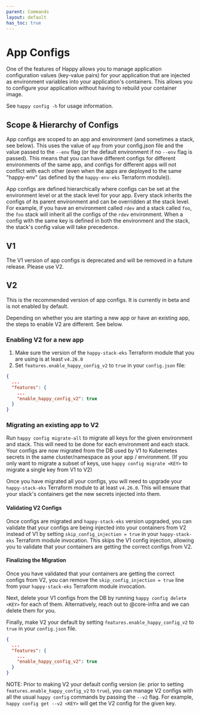 ```yaml
---
parent: Commands
layout: default
has_toc: true
---
```


# App Configs

One of the features of Happy allows you to manage application configuration values (key-value pairs) for your application that are injected as environment variables into your application's containers. This allows you to configure your application without having to rebuild your container image.

See `happy config -h` for usage information.

## Scope & Hierarchy of Configs

App configs are scoped to an app and environment (and sometimes a stack, see below). This uses the value of `app` from your config.json file and the value passed to the `--env` flag (or the default environment if no `--env` flag is passed). This means that you can have different configs for different environments of the same app, and configs for different apps will not conflict with each other (even when the apps are deployed to the same "happy-env" (as defined by the `happy-env-eks` Terraform module)).

App configs are defined hierarchically where configs can be set at the environment level or at the stack level for your app. Every stack inherits the configs of its parent environment and can be overridden at the stack level. For example, if you have an environment called `rdev` and a stack called `foo`, the `foo` stack will inherit all the configs of the `rdev` environment. When a config with the same key is defined in both the environment and the stack, the stack's config value will take precedence.

## V1

The V1 version of app configs is deprecated and will be removed in a future release. Please use V2.

## V2

This is the recommended version of app configs. It is currently in beta and is not enabled by default.

Depending on whether you are starting a new app or have an existing app, the steps to enable V2 are different. See below.

### Enabling V2 for a new app
1. Make sure the version of the `happy-stack-eks` Terraform module that you are using is at least `v4.26.0`
2. Set `features.enable_happy_config_v2` to `true` in your `config.json` file:
```json
{
  ...
  "features": {
    ...
    "enable_happy_config_v2": true
  }
}
```

### Migrating an existing app to V2

Run `happy config migrate-all` to migrate all keys for the given environment and stack. This will need to be done for each environment and each stack. Your configs are now migrated from the DB used by V1 to Kubernetes secrets in the same cluster/namespace as your app / environment. (If you only want to migrate a subset of keys, use `happy config migrate <KEY>` to migrate a single key from V1 to V2)

Once you have migrated all your configs, you will need to upgrade your `happy-stack-eks` Terraform module to at least `v4.26.0`. This will ensure that your stack's containers get the new secrets injected into them.

#### Validating V2 Configs

Once configs are migrated and `happy-stack-eks` version upgraded, you can validate that your configs are being injected into your containers from V2 instead of V1 by setting `skip_config_injection = true` in your `happy-stack-eks` Terraform module invocation. This skips the V1 config injection, allowing you to validate that your containers are getting the correct configs from V2.

#### Finalizing the Migration

Once you have validated that your containers are getting the correct configs from V2, you can remove the `skip_config_injection = true` line from your `happy-stack-eks` Terraform module invocation.

Next, delete your V1 configs from the DB by running `happy config delete <KEY>` for each of them. Alternatively, reach out to @core-infra and we can delete them for you.

Finally, make V2 your default by setting `features.enable_happy_config_v2` to `true` in your `config.json` file.
```json
{
  ...
  "features": {
    ...
    "enable_happy_config_v2": true
  }
}
```

NOTE: Prior to making V2 your default config version (ie: prior to setting `features.enable_happy_config_v2` to `true`), you can manage V2 configs with all the usual `happy config` commands by passing the `--v2` flag. For example, `happy config get --v2 <KEY>` will get the V2 config for the given key.
